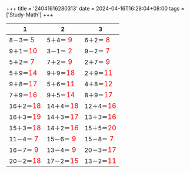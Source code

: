 +++ 
title = '24041616280313' 
date = 2024-04-16T16:28:04+08:00 
tags = ['Study-Math'] 
+++ 

1 | 2 | 3 
-- | -- | -- 
8－3＝<font color=red size=4> 5</font> | 5＋4＝<font color=red size=4> 9</font> | 6＋2＝<font color=red size=4> 8</font> 
9＋1＝<font color=red size=4>10</font> | 3－1＝<font color=red size=4> 2</font> | 9－2＝<font color=red size=4> 7</font> 
5＋2＝<font color=red size=4> 7</font> | 7＋2＝<font color=red size=4> 9</font> | 2＋7＝<font color=red size=4> 9</font> 
5＋9＝<font color=red size=4>14</font> | 9＋9＝<font color=red size=4>18</font> | 2＋9＝<font color=red size=4>11</font> 
9＋8＝<font color=red size=4>17</font> | 5＋6＝<font color=red size=4>11</font> | 4＋8＝<font color=red size=4>12</font> 
7＋9＝<font color=red size=4>16</font> | 9＋5＝<font color=red size=4>14</font> | 8＋9＝<font color=red size=4>17</font> 
16＋2＝<font color=red size=4>18</font> | 14＋4＝<font color=red size=4>18</font> | 12＋4＝<font color=red size=4>16</font> 
16＋3＝<font color=red size=4>19</font> | 14＋3＝<font color=red size=4>17</font> | 13＋3＝<font color=red size=4>16</font> 
15＋3＝<font color=red size=4>18</font> | 14＋2＝<font color=red size=4>16</font> | 15＋5＝<font color=red size=4>20</font> 
11－4＝<font color=red size=4> 7</font> | 15－6＝<font color=red size=4> 9</font> | 15－8＝<font color=red size=4> 7</font> 
16－7＝<font color=red size=4> 9</font> | 13－4＝<font color=red size=4> 9</font> | 20－3＝<font color=red size=4>17</font> 
20－2＝<font color=red size=4>18</font> | 17－2＝<font color=red size=4>15</font> | 13－2＝<font color=red size=4>11</font> 

